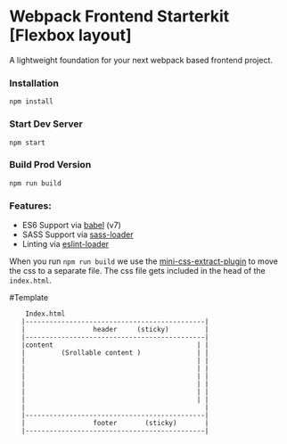# Webpack Frontend Starterkit [Flexbox layout]

A lightweight foundation for your next webpack based frontend project.


### Installation

```
npm install
```

### Start Dev Server

```
npm start
```

### Build Prod Version

```
npm run build
```

### Features:

* ES6 Support via [babel](https://babeljs.io/) (v7)
* SASS Support via [sass-loader](https://github.com/jtangelder/sass-loader)
* Linting via [eslint-loader](https://github.com/MoOx/eslint-loader)

When you run `npm run build` we use the [mini-css-extract-plugin](https://github.com/webpack-contrib/mini-css-extract-plugin) to move the css to a separate file. The css file gets included in the head of the `index.html`.


#Template 

                                                                                     
        Index.html                                                         
       |---------------------------------------------|                                      
       |                 header     (sticky)         |                                      
       |---------------------------------------------|                                      
       |content                                    | |                                      
       |         (Srollable content )              | |                                      
       |                                           | |                                      
       |                                           | |                                      
       |                                           | |                                      
       |                                           | |                                      
       |                                           | |                                      
       |                                           | |                                     
       |                                             |                                      
       |---------------------------------------------|                                      
       |                 footer       (sticky)       |                                     
       |---------------------------------------------|                                      
                                                       